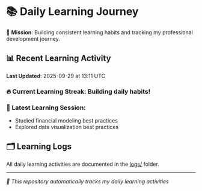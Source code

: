 # 📚 Daily Learning Journey

🎯 **Mission**: Building consistent learning habits and tracking my professional development journey.

## 📊 Recent Learning Activity

**Last Updated**: 2025-09-29 at 13:11 UTC

### 🔥 Current Learning Streak: Building daily habits!

### 📝 Latest Learning Session:
- Studied financial modeling best practices
- Explored data visualization best practices

## 🗂️ Learning Logs

All daily learning activities are documented in the [logs/](./logs/) folder.

---
*🤖 This repository automatically tracks my daily learning activities*
